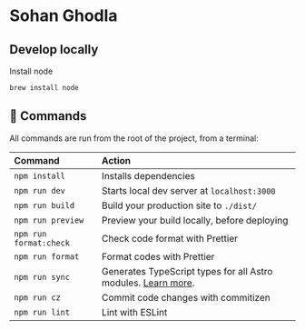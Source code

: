 # Sohan Ghodla

## Develop locally

Install node

```sh
brew install node
```

## 🧞 Commands

All commands are run from the root of the project, from a terminal:

| Command                | Action                                                                                                                           |
| :--------------------- | :------------------------------------------------------------------------------------------------------------------------------- |
| `npm install`          | Installs dependencies                                                                                                            |
| `npm run dev`          | Starts local dev server at `localhost:3000`                                                                                      |
| `npm run build`        | Build your production site to `./dist/`                                                                                          |
| `npm run preview`      | Preview your build locally, before deploying                                                                                     |
| `npm run format:check` | Check code format with Prettier                                                                                                  |
| `npm run format`       | Format codes with Prettier                                                                                                       |
| `npm run sync`         | Generates TypeScript types for all Astro modules. [Learn more](https://docs.astro.build/en/reference/cli-reference/#astro-sync). |
| `npm run cz`           | Commit code changes with commitizen                                                                                              |
| `npm run lint`         | Lint with ESLint                                                                                                                 |

